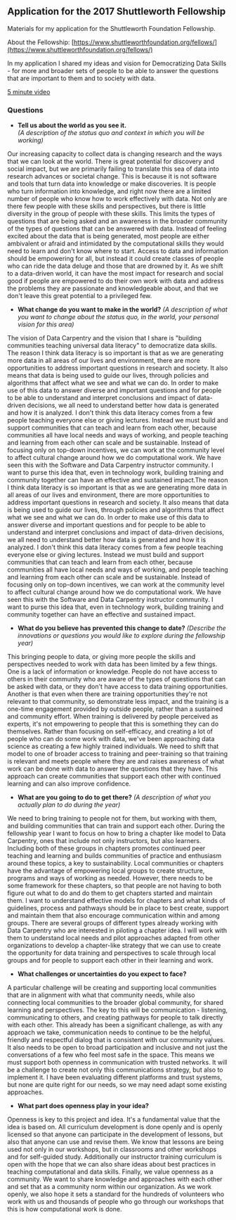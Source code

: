 ## Application for the 2017 Shuttleworth Fellowship

Materials for my application for the Shuttleworth Foundation Fellowship.

About the Fellowship: [https://www.shuttleworthfoundation.org/fellows/](https://www.shuttleworthfoundation.org/fellows/)

In my application I shared my ideas and vision for Democratizing Data Skills - for 
more and broader sets of people to be able to answer the questions that are 
important to them and to society with data. 

[5 minute video](https://www.youtube.com/watch?v=g_QTjyIREsY)

### Questions

- **Tell us about the world as you see it.**  
*(A description of the status quo and context in which you will be working)*

Our increasing capacity to collect data is changing research and the ways that we can look at the world. There is great potential for discovery and social impact, but we are primarily failing to translate this sea of data into research advances or societal change. This is because it is not software and tools that turn data into knowledge or make discoveries. It is people who turn information into knowledge, and right now there are a limited number of people who know how to work effectively with data. Not only are there few people with these skills and perspectives, but there is little diversity in the group of people with these skills. This limits the types of questions that are being asked and an awareness in the broader community of the types of questions that can be answered with data. Instead of feeling excited about the data that is being generated, most people are either ambivalent or afraid and intimidated by the computational skills they would need to learn and don't know where to start. Access to data and information should be empowering for all, but instead it could create classes of people who can ride the data deluge and those that are drowned by it. As we shift to a data-driven world, it can have the most impact for research and social good if people are empowered to do their own work with data and address the problems they are passionate and knowledgeable about, and that we don't leave this great potential to a privileged few.

- **What change do you want to make in the world?**
*(A description of what you want to change about the status quo, in the world, your personal vision for this area)*

The vision of Data Carpentry and the vision that I share is "building communities teaching universal data literacy" to democratize data skills. The reason I think data literacy is so important is that as we are generating more data in all areas of our lives and environment, there are more opportunities to address important questions in research and society. It also means that data is being used to guide our lives, through policies and algorithms that affect what we see and what we can do. In order to make use of this data to answer diverse and important questions and for people to be able to understand and interpret conclusions and impact of data-driven decisions, we all need to understand better how data is generated and how it is analyzed. I don't think this data literacy comes from a few people teaching everyone else or giving lectures. Instead we must build and support communities that can teach and learn from each other, because communities all have local needs and ways of working, and people teaching and learning from each other can scale and be sustainable. Instead of focusing only on top-down incentives, we can work at the community level to affect cultural change around how we do computational work. We have seen this with the Software and Data Carpentry instructor community. I want to purse this idea that, even in technology work, building training and community together can have an effective and sustained impact.The reason I think data literacy is so important is that as we are generating more data in all areas of our lives and environment, there are more opportunities to address important questions in research and society. It also means that data is being used to guide our lives, through policies and algorithms that affect what we see and what we can do. In order to make use of this data to answer diverse and important questions and for people to be able to understand and interpret conclusions and impact of data-driven decisions, we all need to understand better how data is generated and how it is analyzed. I don't think this data literacy comes from a few people teaching everyone else or giving lectures. Instead we must build and support communities that can teach and learn from each other, because communities all have local needs and ways of working, and people teaching and learning from each other can scale and be sustainable. Instead of focusing only on top-down incentives, we can work at the community level to affect cultural change around how we do computational work. We have seen this with the Software and Data Carpentry instructor community. I want to purse this idea that, even in technology work, building training and community together can have an effective and sustained impact.

- **What do you believe has prevented this change to date?**
*(Describe the innovations or questions you would like to explore during the fellowship year)*

This bringing people to data, or giving more people the skills and perspectives needed to work with data has been limited by a few things. One is a lack of information or knowledge. People do not have access to others in their community who are aware of the types of questions that can be asked with data, or they don't have access to data training opportunities. Another is that even when there are training opportunities they're not relevant to that community, so demonstrate less impact, and the training is a one-time engagement provided by outside people, rather than a sustained and community effort. When training is delivered by people perceived as experts, it's not empowering to people that this is something they can do themselves. Rather than focusing on self-efficacy, and creating a lot of people who can do some work with data, we've been approaching data science as creating a few highly trained individuals. We need to shift that model to one of broader access to training and peer-training so that training is relevant and meets people where they are and raises awareness of what work can be done with data to answer the questions that they have. This approach can create communities that support each other with continued learning and can also improve confidence.

- **What are you going to do to get there?**
*(A description of what you actually plan to do during the year)*

We need to bring training to people not for them, but working with them, and building communities that can train and support each other. During the fellowship year I want to focus on how to bring a chapter like model to Data Carpentry, ones that include not only instructors, but also learners. Including both of these groups in chapters promotes continued peer teaching and learning and builds communities of practice and enthusiasm around these topics, a key to sustainability. Local communities or chapters have the advantage of empowering local groups to create structure, programs and ways of working as needed. However, there needs to be some framework for these chapters, so that people are not having to both figure out what to do and do them to get chapters started and maintain them. I want to understand effective models for chapters and what kinds of guidelines, process and pathways should be in place to best create, support and maintain them that also encourage communication within and among groups. There are several groups of different types already working with Data Carpentry who are interested in piloting a chapter idea. I will work with them to understand local needs and pilot approaches adapted from other organizations to develop a chapter-like strategy that we can use to create the opportunity for data training and perspectives to scale through local groups and for people to support each other in their learning and work.

- **What challenges or uncertainties do you expect to face?**

A particular challenge will be creating and supporting local communities that are in alignment with what that community needs, while also connecting local communities to the broader global community, for shared learning and perspectives. The key to this will be communication - listening, communicating to others, and creating pathways for people to talk directly with each other. This already has been a significant challenge, as with any approach we take, communication needs to continue to be the helpful, friendly and respectful dialog that is consistent with our community values. It also needs to be open to broad participation and inclusive and not just the conversations of a few who feel most safe in the space. This means we must support both openness in communication with trusted networks. It will be a challenge to create not only this communications strategy, but also to implement it. I have been evaluating different platforms and trust systems, but none are quite right for our needs, so we may need adapt some existing approaches.

- **What part does openness play in your idea?**

Openness is key to this project and idea. It's a fundamental value that the idea is based on. All curriculum development is done openly and is openly licensed so that anyone can participate in the development of lessons, but also that anyone can use and revise them. We know that lessons are being used not only in our workshops, but in classrooms and other workshops and for self-guided study. Additionally our instructor training curriculum is open with the hope that we can also share ideas about best practices in teaching computational and data skills. Finally, we value openness as a community. We want to share knowledge and approaches with each other and set that as a community norm within our organization. As we work openly, we also hope it sets a standard for the hundreds of volunteers who work with us and thousands of people who go through our workshops that this is how computational work is done.
